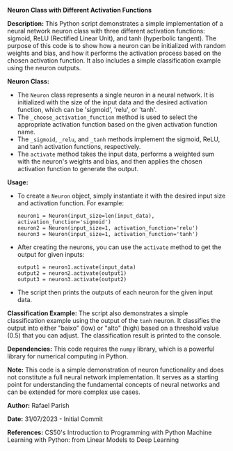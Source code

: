 **Neuron Class with Different Activation Functions**

**Description:**
This Python script demonstrates a simple implementation of a neural network neuron class with three different activation functions: sigmoid, ReLU (Rectified Linear Unit), and tanh (hyperbolic tangent). The purpose of this code is to show how a neuron can be initialized with random weights and bias, and how it performs the activation process based on the chosen activation function. It also includes a simple classification example using the neuron outputs.

**Neuron Class:**
- The `Neuron` class represents a single neuron in a neural network. It is initialized with the size of the input data and the desired activation function, which can be 'sigmoid', 'relu', or 'tanh'.
- The `_choose_activation_function` method is used to select the appropriate activation function based on the given activation function name.
- The `_sigmoid`, `_relu`, and `_tanh` methods implement the sigmoid, ReLU, and tanh activation functions, respectively.
- The `activate` method takes the input data, performs a weighted sum with the neuron's weights and bias, and then applies the chosen activation function to generate the output.

**Usage:**
- To create a `Neuron` object, simply instantiate it with the desired input size and activation function. For example:
  ```
  neuron1 = Neuron(input_size=len(input_data), activation_function='sigmoid')
  neuron2 = Neuron(input_size=1, activation_function='relu')
  neuron3 = Neuron(input_size=1, activation_function='tanh')
  ```
- After creating the neurons, you can use the `activate` method to get the output for given inputs:
  ```
  output1 = neuron1.activate(input_data)
  output2 = neuron2.activate(output1)
  output3 = neuron3.activate(output2)
  ```
- The script then prints the outputs of each neuron for the given input data.

**Classification Example:**
The script also demonstrates a simple classification example using the output of the `tanh` neuron. It classifies the output into either "baixo" (low) or "alto" (high) based on a threshold value (0.5) that you can adjust. The classification result is printed to the console.

**Dependencies:**
This code requires the `numpy` library, which is a powerful library for numerical computing in Python.

**Note:**
This code is a simple demonstration of neuron functionality and does not constitute a full neural network implementation. It serves as a starting point for understanding the fundamental concepts of neural networks and can be extended for more complex use cases.

**Author:**
Rafael Parish

**Date:**
31/07/2023 - Initial Commit

**References:**
CS50's Introduction to Programming with Python
Machine Learning with Python: from Linear Models to Deep Learning
